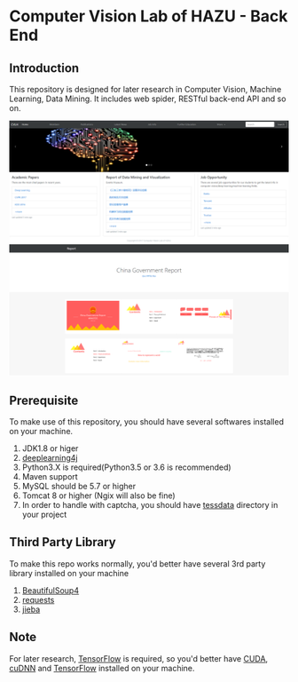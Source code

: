 # Computer Vision Lab of HAZU - Back End

## Introduction 

   This repository is designed for later research in Computer Vision, Machine Learning, Data Mining. It includes web spider, RESTful back-end API and so on.
   
   ![1](Intro/1.png)
   ![2](Intro/2.png)
     
## Prerequisite
    
   To make use of this repository, you should have several softwares installed on your machine.
   1. JDK1.8 or higer
   2. [deeplearning4j](https://deeplearning4j.org/)
   3. Python3.X is required(Python3.5 or 3.6 is recommended)
   4. Maven support
   5. MySQL should be 5.7 or higher
   6. Tomcat 8 or higher (Ngix will also be fine)
   7. In order to handle with captcha, you should have [tessdata](https://github.com/tesseract-ocr/tessdata) directory in your project

## Third Party Library
    
   To make this repo works normally, you'd better have several 3rd party library installed on your machine
   1. [BeautifulSoup4](https://www.crummy.com/software/BeautifulSoup/bs4/doc/index.zh.html)
   2. [requests](http://www.python-requests.org/en/master/)
   3. [jieba](https://github.com/fxsjy/jieba/)
   
## Note 

   For later research, [TensorFlow](https://www.tensorflow.org/) is required, so you'd better have [CUDA](https://developer.nvidia.com/cuda-downloads), 
   [cuDNN](https://developer.nvidia.com/cudnn) and [TensorFlow](https://www.tensorflow.org/) installed on your machine.
